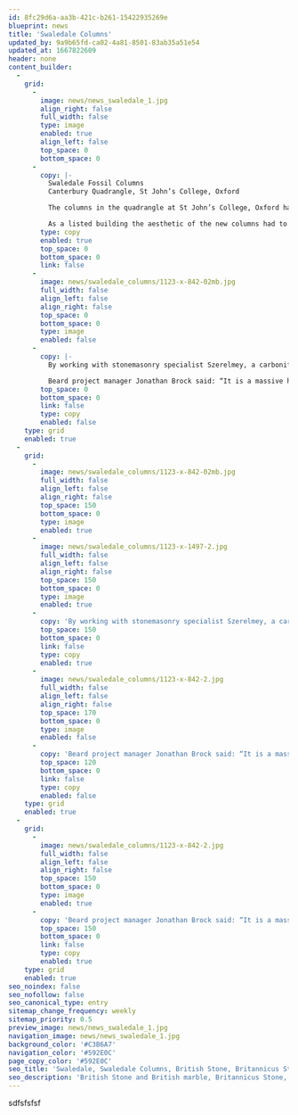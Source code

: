 ```yaml
---
id: 8fc29d6a-aa3b-421c-b261-15422935269e
blueprint: news
title: 'Swaledale Columns'
updated_by: 9a9b65fd-ca02-4a81-8501-83ab35a51e54
updated_at: 1667822609
header: none
content_builder:
  -
    grid:
      -
        image: news/news_swaledale_1.jpg
        align_right: false
        full_width: false
        type: image
        enabled: true
        align_left: false
        top_space: 0
        bottom_space: 0
      -
        copy: |-
          Swaledale Fossil Columns
          Canterbury Quadrangle, St John’s College, Oxford

          The columns in the quadrangle at St John’s College, Oxford had begun to fail structurally, ruling out a cosmetic repair. Once it was clear the columns would need to be removed, architect Wright & Wright and the Beard team set out to find the right replacements.

          As a listed building the aesthetic of the new columns had to be in keeping with the rest of the building but the site where the original stone was quarried closed down long ago. The stone for the original columns was Bletchingdon marble and was mined locally.
        type: copy
        enabled: true
        top_space: 0
        bottom_space: 0
        link: false
      -
        image: news/swaledale_columns/1123-x-842-02mb.jpg
        full_width: false
        align_left: false
        align_right: false
        top_space: 0
        bottom_space: 0
        type: image
        enabled: false
      -
        copy: |-
          By working with stonemasonry specialist Szerelmey, a carboniferous limestone, Swaledale fossil, was identified as the best replacement. As the stone is not commonly used in Oxford, approval from Oxford City Planning Department and Historic England had to be sought. After passing these approvals, the stone was quarried and worked to shape.

          Beard project manager Jonathan Brock said: “It is a massive honour to be entrusted to work on a building of such huge historical and cultural significance. As the columns are vital for the structure, it was crucial we found the perfect stone.
        top_space: 0
        bottom_space: 0
        link: false
        type: copy
        enabled: false
    type: grid
    enabled: true
  -
    grid:
      -
        image: news/swaledale_columns/1123-x-842-02mb.jpg
        full_width: false
        align_left: false
        align_right: false
        top_space: 150
        bottom_space: 0
        type: image
        enabled: true
      -
        image: news/swaledale_columns/1123-x-1497-2.jpg
        full_width: false
        align_left: false
        align_right: false
        top_space: 150
        bottom_space: 0
        type: image
        enabled: true
      -
        copy: 'By working with stonemasonry specialist Szerelmey, a carboniferous limestone, Swaledale fossil, was identified as the best replacement. As the stone is not commonly used in Oxford, approval from Oxford City Planning Department and Historic England had to be sought. After passing these approvals, the stone was quarried and worked to shape.'
        top_space: 150
        bottom_space: 0
        link: false
        type: copy
        enabled: true
      -
        image: news/swaledale_columns/1123-x-842-2.jpg
        full_width: false
        align_left: false
        align_right: false
        top_space: 170
        bottom_space: 0
        type: image
        enabled: false
      -
        copy: 'Beard project manager Jonathan Brock said: “It is a massive honour to be entrusted to work on a building of such huge historical and cultural significance. As the columns are vital for the structure, it was crucial we found the perfect stone.'
        top_space: 120
        bottom_space: 0
        link: false
        type: copy
        enabled: false
    type: grid
    enabled: true
  -
    grid:
      -
        image: news/swaledale_columns/1123-x-842-2.jpg
        full_width: false
        align_left: false
        align_right: false
        top_space: 150
        bottom_space: 0
        type: image
        enabled: true
      -
        copy: 'Beard project manager Jonathan Brock said: “It is a massive honour to be entrusted to work on a building of such huge historical and cultural significance. As the columns are vital for the structure, it was crucial we found the perfect stone.'
        top_space: 150
        bottom_space: 0
        link: false
        type: copy
        enabled: true
    type: grid
    enabled: true
seo_noindex: false
seo_nofollow: false
seo_canonical_type: entry
sitemap_change_frequency: weekly
sitemap_priority: 0.5
preview_image: news/news_swaledale_1.jpg
navigation_image: news/news_swaledale_1.jpg
background_color: '#C3B6A7'
navigation_color: '#592E0C'
page_copy_color: '#592E0C'
seo_title: 'Swaledale, Swaledale Columns, British Stone, Britannicus Stone.'
seo_description: 'British Stone and British marble, Britannicus Stone, The Shining Stones of Britain. British polished stone. Swaledale, Swaledale Fossil, Swaledale Stone.'
---
```

sdfsfsfsf
